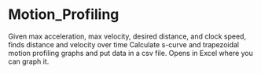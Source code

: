 # Motion_Profiling

Given max acceleration, max velocity, desired distance, and clock speed, finds distance and velocity over time
Calculate s-curve and trapezoidal motion profiling graphs and put data in a csv file.
Opens in Excel where you can graph it.
